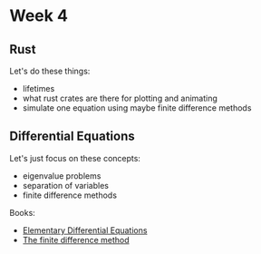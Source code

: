 # Week 4

## Rust

Let's do these things:
- lifetimes
- what rust crates are there for plotting and animating
- simulate one equation using maybe finite difference methods

## Differential Equations

Let's just focus on these concepts:
- eigenvalue problems
- separation of variables
- finite difference methods

Books:

- [Elementary Differential Equations](https://math.libretexts.org/Bookshelves/Differential_Equations/Elementary_Differential_Equations_with_Boundary_Value_Problems_(Trench))
- [The finite difference method](https://www.ljll.fr/frey/cours/UdC/ma691/ma691_ch6.pdf)
